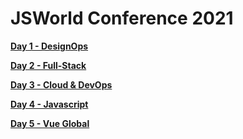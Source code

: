 # JSWorld Conference 2021

**[Day 1 - DesignOps](./Day-1-designops)**

**[Day 2 - Full-Stack](./Day-2-full-stack)**

**[Day 3 - Cloud & DevOps](./Day-3-cloud-devops)**

**[Day 4 - Javascript](./Day-4-javascript)**

**[Day 5 - Vue Global](./Day-5-vue-global)**
